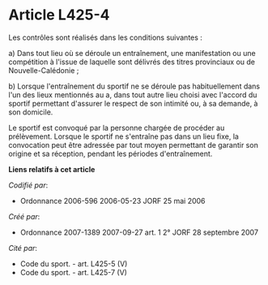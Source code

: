 # Article L425-4

Les contrôles sont réalisés dans les conditions suivantes :

a) Dans tout lieu où se déroule un entraînement, une manifestation ou une compétition à l'issue de laquelle sont délivrés des
titres provinciaux ou de Nouvelle-Calédonie ;

b) Lorsque l'entraînement du sportif ne se déroule pas habituellement dans l'un des lieux mentionnés au a, dans tout autre
lieu choisi avec l'accord du sportif permettant d'assurer le respect de son intimité ou, à sa demande, à son domicile.

Le sportif est convoqué par la personne chargée de procéder au prélèvement. Lorsque le sportif ne s'entraîne pas dans un lieu
fixe, la convocation peut être adressée par tout moyen permettant de garantir son origine et sa réception, pendant les
périodes d'entraînement.

**Liens relatifs à cet article**

_Codifié par_:

  - Ordonnance 2006-596 2006-05-23 JORF 25 mai 2006

_Créé par_:

  - Ordonnance 2007-1389 2007-09-27 art. 1 2° JORF 28 septembre 2007

_Cité par_:

  - Code du sport. - art. L425-5 (V)
  - Code du sport. - art. L425-7 (V)
